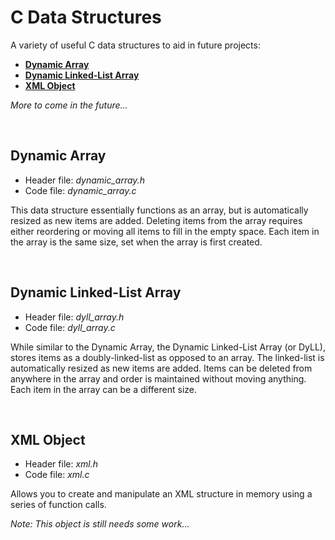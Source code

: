 # C Data Structures
A variety of useful C data structures to aid in future projects:
* __[Dynamic Array](#dynamic-array)__
* __[Dynamic Linked-List Array](#dynamic-linked-list-array)__ 
* __[XML Object](#xml-object)__

_More to come in the future..._

<br>

## Dynamic Array
* Header file: *dynamic_array.h*
* Code file: *dynamic_array.c*

This data structure essentially functions as an array, but is automatically resized as new items 
are added. Deleting items from the array requires either reordering or moving all items to fill
in the empty space. Each item in the array is the same size, set when the array is first created.


<br>

## Dynamic Linked-List Array
* Header file: *dyll_array.h*
* Code file: *dyll_array.c*

While similar to the Dynamic Array, the Dynamic Linked-List Array (or DyLL), stores items as a
doubly-linked-list as opposed to an array. The linked-list is automatically resized as new items
are added. Items can be deleted from anywhere in the array and order is maintained without moving
anything. Each item in the array can be a different size.


<br>

## XML Object
* Header file: *xml.h*
* Code file: *xml.c*

Allows you to create and manipulate an XML structure in memory using a series of function calls.

_Note: This object is still needs some work..._
